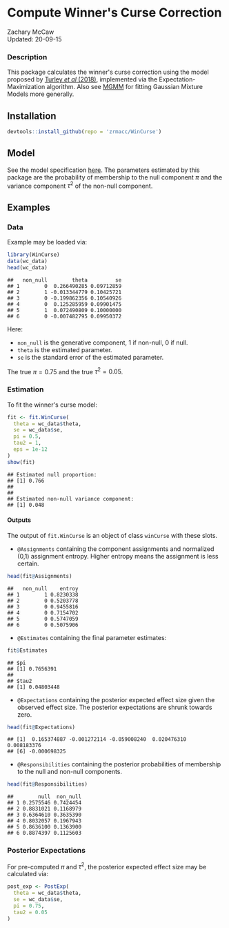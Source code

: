 
# Compute Winner's Curse Correction

Zachary McCaw <br>
Updated: 20-09-15



### Description

This package calculates the winner's curse correction using the model proposed by [Turley *et al* (2018)](https://pubmed.ncbi.nlm.nih.gov/29292387/), implemented via the Expectation-Maximization algorithm. Also see [MGMM](https://github.com/zrmacc/MGMM) for fitting Gaussian Mixture Models more generally. 

## Installation


```r
devtools::install_github(repo = 'zrmacc/WinCurse')
```

## Model
See the model specification [here](https://github.com/zrmacc/WinCurse/blob/master/vignettes/Model.pdf). The parameters estimated by this package are the probability of membership to the null component $\pi$ and the variance component $\tau^{2}$ of the non-null component. 

## Examples

### Data

Example may be loaded via:


```r
library(WinCurse)
data(wc_data)
head(wc_data)
```

```
##   non_null        theta         se
## 1        0  0.266490285 0.09712859
## 2        1 -0.013344779 0.10425721
## 3        0 -0.199862356 0.10540926
## 4        0  0.125285959 0.09901475
## 5        1  0.072490809 0.10000000
## 6        0 -0.007482795 0.09950372
```

Here: 

* `non_null` is the generative component, 1 if non-null, 0 if null. 
* `theta` is the estimated parameter. 
* `se` is the standard error of the estimated parameter. 

The true $\pi = 0.75$ and the true $\tau^{2} = 0.05$. 

### Estimation

To fit the winner's curse model: 

```r
fit <- fit.WinCurse(
  theta = wc_data$theta,
  se = wc_data$se,
  pi = 0.5,
  tau2 = 1,
  eps = 1e-12
)
show(fit)
```

```
## Estimated null proportion:
## [1] 0.766
## 
## 
## Estimated non-null variance component:
## [1] 0.048
```

#### Outputs

The output of `fit.WinCurse` is an object of class `winCurse` with these slots.

* `@Assignments` containing the component assignments and normalized (0,1) assignment entropy. Higher entropy means the assignment is less certain. 


```r
head(fit@Assignments)
```

```
##   non_null    entroy
## 1        1 0.8230338
## 2        0 0.5203778
## 3        0 0.9455816
## 4        0 0.7154702
## 5        0 0.5747059
## 6        0 0.5075906
```

* `@Estimates` containing the final parameter estimates:


```r
fit@Estimates
```

```
## $pi
## [1] 0.7656391
## 
## $tau2
## [1] 0.04803448
```

* `@Expectations` containing the posterior expected effect size given the observed effect size. The posterior expectations are shrunk towards zero. 


```r
head(fit@Expectations)
```

```
## [1]  0.165374887 -0.001272114 -0.059008240  0.020476310  0.008183376
## [6] -0.000698325
```
* `@Responsibilities` containing the posterior probabilities of membership to the null and non-null components. 


```r
head(fit@Responsibilities)
```

```
##        null  non_null
## 1 0.2575546 0.7424454
## 2 0.8831021 0.1168979
## 3 0.6364610 0.3635390
## 4 0.8032057 0.1967943
## 5 0.8636100 0.1363900
## 6 0.8874397 0.1125603
```

### Posterior Expectations
For pre-computed $\pi$ and $\tau^{2}$, the posterior expected effect size may be calculated via:

```r
post_exp <- PostExp(
  theta = wc_data$theta,
  se = wc_data$se,
  pi = 0.75,
  tau2 = 0.05
)
```
